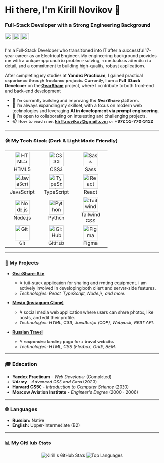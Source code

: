 # Hi there, I'm Kirill Novikov 👋

### Full-Stack Developer with a Strong Engineering Background

<a href="https://www.linkedin.com/in/kirill-novikov-312b73163/" style="margin-right: 8px;">
  <picture>
    <source media="(prefers-color-scheme: dark)" srcset="https://api.iconify.design/mdi/linkedin.svg?color=white&width=24&height=24">
    <source media="(prefers-color-scheme: light)" srcset="https://api.iconify.design/mdi/linkedin.svg?color=%230A66C2&width=24&height=24">
    <img align="left" alt="Kirill Novikov | LinkedIn" width="24px" height="24px" src="https://api.iconify.design/mdi/linkedin.svg?color=%230A66C2&width=24&height=24">
  </picture>
</a>
<a href="https://t.me/Kerbasi" style="margin-right: 8px;">
  <picture>
    <source media="(prefers-color-scheme: dark)" srcset="https://api.iconify.design/mdi/telegram.svg?color=white&width=24&height=24">
    <source media="(prefers-color-scheme: light)" srcset="https://api.iconify.design/mdi/telegram.svg?color=%2326A5E4&width=24&height=24">
    <img align="left" alt="Kirill Novikov | Telegram" width="24px" height="24px" src="https://api.iconify.design/mdi/telegram.svg?color=%2326A5E4&width=24&height=24">
  </picture>
</a>
<a href="mailto:kirill.novikov@gmail.com">
  <picture>
    <source media="(prefers-color-scheme: dark)" srcset="https://api.iconify.design/mdi/gmail.svg?color=white&width=24&height=24">
    <source media="(prefers-color-scheme: light)" srcset="https://api.iconify.design/mdi/gmail.svg?color=%23EA4335&width=24&height=24">
    <img align="left" alt="Kirill Novikov | Email" width="24px" height="24px" src="https://api.iconify.design/mdi/gmail.svg?color=%23EA4335&width=24&height=24">
  </picture>
</a>
<br />
<br />

I'm a Full-Stack Developer who transitioned into IT after a successful 17-year career as an Electrical Engineer. My engineering background provides me with a unique approach to problem-solving, a meticulous attention to detail, and a commitment to building high-quality, robust applications.

After completing my studies at **Yandex Practicum**, I gained practical experience through freelance projects. Currently, I am a **Full-Stack Developer** on the **[GearShare](https://github.com/DanielVihorev/GearShare-Site)** project, where I contribute to both front-end and back-end development.

- 🔭 I’m currently building and improving the **GearShare** platform.
- 🌱 I’m always expanding my skillset, with a focus on modern web technologies and leveraging **AI in development via prompt engineering**.
- 👯 I’m open to collaborating on interesting and challenging projects.
- 📫 How to reach me: **kirill.novikov@gmail.com** or **+972 55-770-3152**

---

### 🛠️ My Tech Stack (Dark & Light Mode Friendly)

<table>
  <tr>
    <td align="center" width="96">
      <picture>
        <source media="(prefers-color-scheme: dark)" srcset="https://cdn.simpleicons.org/html5/white">
        <source media="(prefers-color-scheme: light)" srcset="https://cdn.simpleicons.org/html5/black">
        <img src="https://cdn.simpleicons.org/html5/black" alt="HTML5" width="48" height="48" />
      </picture>
      <br>HTML5
    </td>
    <td align="center" width="96">
      <picture>
        <source media="(prefers-color-scheme: dark)" srcset="https://cdn.simpleicons.org/css3/white">
        <source media="(prefers-color-scheme: light)" srcset="https://cdn.simpleicons.org/css3/black">
        <img src="https://cdn.simpleicons.org/css3/black" alt="CSS3" width="48" height="48" />
      </picture>
      <br>CSS3
    </td>
    <td align="center" width="96">
      <picture>
        <source media="(prefers-color-scheme: dark)" srcset="https://cdn.simpleicons.org/sass/white">
        <source media="(prefers-color-scheme: light)" srcset="https://cdn.simpleicons.org/sass/black">
        <img src="https://cdn.simpleicons.org/sass/black" alt="Sass" width="48" height="48" />
      </picture>
      <br>Sass
    </td>
  </tr>
  <tr>
    <td align="center" width="96">
      <picture>
        <source media="(prefers-color-scheme: dark)" srcset="https://cdn.simpleicons.org/javascript/white">
        <source media="(prefers-color-scheme: light)" srcset="https://cdn.simpleicons.org/javascript/black">
        <img src="https://cdn.simpleicons.org/javascript/black" alt="JavaScript" width="48" height="48" />
      </picture>
      <br>JavaScript
    </td>
    <td align="center" width="96">
      <picture>
        <source media="(prefers-color-scheme: dark)" srcset="https://cdn.simpleicons.org/typescript/white">
        <source media="(prefers-color-scheme: light)" srcset="https://cdn.simpleicons.org/typescript/black">
        <img src="https://cdn.simpleicons.org/typescript/black" alt="TypeScript" width="48" height="48" />
      </picture>
      <br>TypeScript
    </td>
    <td align="center" width="96">
      <picture>
        <source media="(prefers-color-scheme: dark)" srcset="https://cdn.simpleicons.org/react/white">
        <source media="(prefers-color-scheme: light)" srcset="https://cdn.simpleicons.org/react/black">
        <img src="https://cdn.simpleicons.org/react/black" alt="React" width="48" height="48" />
      </picture>
      <br>React
    </td>
  </tr>
  <tr>
    <td align="center" width="96">
      <picture>
        <source media="(prefers-color-scheme: dark)" srcset="https://cdn.simpleicons.org/nodedotjs/white">
        <source media="(prefers-color-scheme: light)" srcset="https://cdn.simpleicons.org/nodedotjs/black">
        <img src="https://cdn.simpleicons.org/nodedotjs/black" alt="Node.js" width="48" height="48" />
      </picture>
      <br>Node.js
    </td>
    <td align="center" width="96">
      <picture>
        <source media="(prefers-color-scheme: dark)" srcset="https://cdn.simpleicons.org/python/white">
        <source media="(prefers-color-scheme: light)" srcset="https://cdn.simpleicons.org/python/black">
        <img src="https://cdn.simpleicons.org/python/black" alt="Python" width="48" height="48" />
      </picture>
      <br>Python
    </td>
    <td align="center" width="96">
      <picture>
        <source media="(prefers-color-scheme: dark)" srcset="https://cdn.simpleicons.org/tailwindcss/white">
        <source media="(prefers-color-scheme: light)" srcset="https://cdn.simpleicons.org/tailwindcss/black">
        <img src="https://cdn.simpleicons.org/tailwindcss/black" alt="Tailwind CSS" width="48" height="48" />
      </picture>
      <br>Tailwind CSS
    </td>
  </tr>
  <tr>
    <td align="center" width="96">
      <picture>
        <source media="(prefers-color-scheme: dark)" srcset="https://cdn.simpleicons.org/git/white">
        <source media="(prefers-color-scheme: light)" srcset="https://cdn.simpleicons.org/git/black">
        <img src="https://cdn.simpleicons.org/git/black" alt="Git" width="48" height="48" />
      </picture>
      <br>Git
    </td>
    <td align="center" width="96">
      <picture>
        <source media="(prefers-color-scheme: dark)" srcset="https://cdn.simpleicons.org/github/white">
        <source media="(prefers-color-scheme: light)" srcset="https://cdn.simpleicons.org/github/black">
        <img src="https://cdn.simpleicons.org/github/black" alt="GitHub" width="48" height="48" />
      </picture>
      <br>GitHub
    </td>
    <td align="center" width="96">
      <picture>
        <source media="(prefers-color-scheme: dark)" srcset="https://cdn.simpleicons.org/figma/white">
        <source media="(prefers-color-scheme: light)" srcset="https://cdn.simpleicons.org/figma/black">
        <img src="https://cdn.simpleicons.org/figma/black" alt="Figma" width="48" height="48" />
      </picture>
      <br>Figma
    </td>
  </tr>
</table>

---

### 🚀 My Projects

- **[GearShare-Site](https://github.com/DanielVihorev/GearShare-Site)**
  - A full-stack application for sharing and renting equipment. I am actively involved in developing both client and server-side features.
  - _Technologies: React, TypeScript, Node.js, and more._

- **[Mesto (Instagram Clone)](https://github.com/kerbasi/mesto)**
  - A social media web application where users can share photos, like posts, and edit their profile.
  - _Technologies: HTML, CSS, JavaScript (OOP), Webpack, REST API._

- **[Russian Travel](https://github.com/kerbasi/russian-travel)**
  - A responsive landing page for a travel website.
  - _Technologies: HTML, CSS (Flexbox, Grid), BEM._

---

### 🎓 Education

- **Yandex Practicum** - *Web Developer* (Completed)
- **Udemy** - *Advanced CSS and Sass* (2023)
- **Harvard CS50** - *Introduction to Computer Science* (2020)
- **Moscow Aviation Institute** - *Engineer's Degree* (2000 - 2006)

---

### 🌐 Languages

- **Russian:** Native
- **English:** Upper-Intermediate (B2)

---

### 📊 My GitHub Stats

<p align="center">
  <img src="https://github-readme-stats.vercel.app/api?username=kerbasi&show_icons=true&theme=radical" alt="Kirill's GitHub Stats" />
  <img src="https://github-readme-stats.vercel.app/api/top-langs/?username=kerbasi&layout=compact&theme=radical" alt="Top Languages" />
</p>
